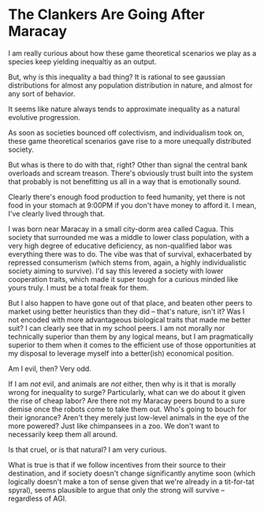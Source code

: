 # The Clankers Are Going After Maracay

I am really curious about how these game theoretical scenarios we play as a species keep yielding inequaltiy as an output.

But, why is this inequality a bad thing? It is rational to see gaussian distributions for almost any population distribution in nature, and almost for any sort of behavior.

It seems like nature always tends to approximate inequality as a natural evolutive progression.

As soon as societies bounced off colectivism, and individualism took on, these game theoretical scenarios gave rise to a more unequally distributed society.

But whas is there to do with that, right? Other than signal the central bank overloads and scream treason. There's obviously trust built into the system that probably is not benefitting us all in a way that is emotionally sound.

Clearly there's enough food production to feed humanity, yet there is not food in your stomach at 9:00PM if you don't have money to afford it. I mean, I've clearly lived through that.

I was born near Maracay in a small city-dorm area called Cagua. This society that surrounded me was a middle to lower class population, with a very high degree of educative deficiency, as non-qualified labor was everything there was to do. The vibe was that of survival, exhacerbated by repressed consumerism (which stems from, again, a highly individualistic society aiming to survive). I'd say this levered a society with lower cooperation traits, which made it super tough for a curious minded like yours truly. I must be a total freak for them.

But I also happen to have gone out of that place, and beaten other peers to market using better heuristics than they did – that's nature, isn't it? Was I not encoded with more advantageous biological traits that made me better suit? I can clearly see that in my school peers. I am not morally nor technically superior than them by any logical means, but I am pragmatically superior to them when it comes to the efficient use of those opportunities at my disposal to leverage myself into a better(ish) economical position.

Am I evil, then? Very odd.

If I am _not_ evil, and animals are _not_ either, then why is it that is morally wrong for inequality to surge? Particularly, what can we do about it given the rise of cheap labor? Are there not my Maracay peers bound to a sure demise once the robots come to take them out. Who's going to bouch for their ignorance? Aren't they merely just low-level animals in the eye of the more powered? Just like chimpansees in a zoo. We don't want to necessarily keep them all around.

Is that cruel, or is that natural? I am very curious.

What is true is that if we follow incentives from their source to their destination, and if society doesn't change significantly anytime soon (which logically doesn't make a ton of sense given that we're already in a tit-for-tat spyral), seems plausible to argue that only the strong will survive – regardless of AGI.
